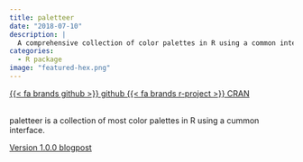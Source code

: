 ```yaml
---
title: paletteer
date: "2018-07-10"
description: |
  A comprehensive collection of color palettes in R using a common interface
categories:
  - R package
image: "featured-hex.png"
---
```




<div class="project-buttons">
<a href="https://github.com/EmilHvitfeldt/paletteer">
  {{< fa brands github >}} github
</a>
<a href="https://CRAN.R-project.org/package=paletteer">
  {{< fa brands r-project >}} CRAN
</a>
</div>
<br>

paletteer is a collection of most color palettes in R using a cummon interface.

[Version 1.0.0 blogpost](https://www.hvitfeldt.me/blog/paletteer-version-1-0-0/)

